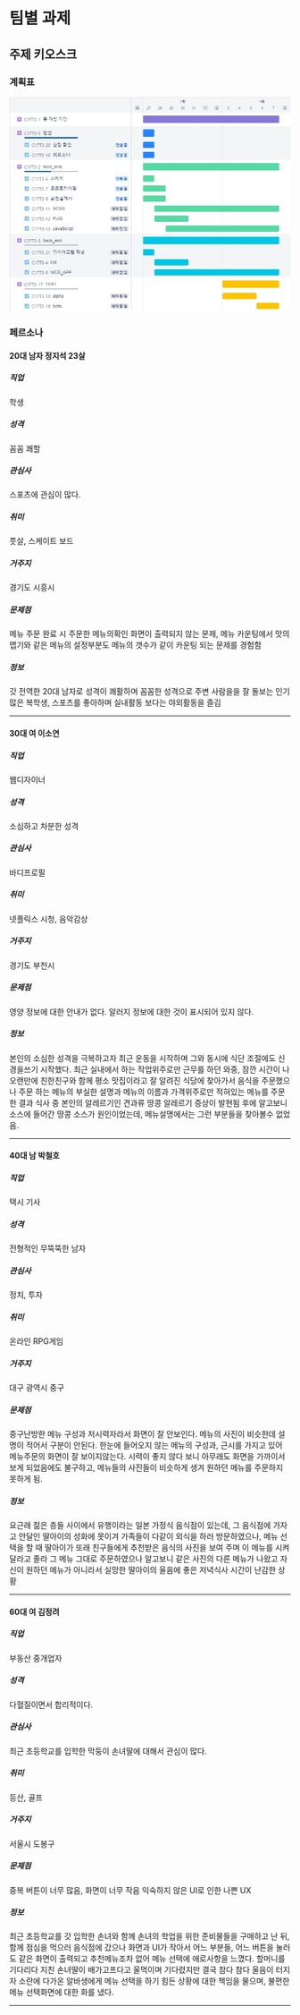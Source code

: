 # 팀별 과제

## 주제 키오스크

### 계획표

![1679959286079](readme_src/sc.png)

### 페르소나

#### 20대 남자 정지석 23살

##### 직업

학생

##### 성격

꼼꼼 쾌할

##### 관심사

스포츠에 관심이 많다.

##### 취미

풋살, 스케이트 보드

##### 거주지

경기도 시흥시

##### 문제점

메뉴 주문 완료 시 주문한 메뉴의확인 화면이 출력되지 않는 문제, 메뉴 카운팅에서 맛의 맵기와 같은 메뉴의 설정부분도 메뉴의 갯수가 같이 카운팅 되는 문제를 경험함

##### 정보

갓 전역한 20대 남자로 성격이 쾌활하며 꼼꼼한 성격으로 주변 사람을을 잘 돌보는 인기 많은 복학생, 스포츠를 좋아하며 실내활동 보다는 야외활동을 즐김

---

#### 30대 여 이소연

##### 직업

웹디자이너

##### 성격

소심하고 차분한 성격

##### 관심사

바디프로필

##### 취미

넷플릭스 시청, 음악감상

##### 거주지

경기도 부천시

##### 문제점

영양 정보에 대한 안내가 없다. 알러지 정보에 대한 것이 표시되어 있지 않다.

##### 정보

본인의 소심한 성격을 극복하고자 최근 운동을 시작하며 그와 동시에 식단 조절에도 신경을쓰기 시작했다.
최근 실내에서 하는 작업위주로만 근무를 하던 와중, 잠깐 시간이 나 오랜만에 친한친구와 함께 평소 맛집이라고 잘 알려진 식당에 찾아가서 음식을 주문했으나 주문 하는 메뉴의 부실한 설명과 메뉴의 이름과 가격위주로만 적혀있는 메뉴를 주문한 결과 식사 중 본인의 알레르기인 견과류 땅콩 알레르기 증상이 발현됨
후에 알고보니 소스에 들어간 땅콩 소스가 원인이었는데, 메뉴설명에서는 그런 부분들을 찾아볼수 없었음.

---

#### 40대 남 박철호

##### 직업

택시 기사

##### 성격

전형적인 무뚝뚝한 남자

##### 관심사

정치, 투자

##### 취미

온라인 RPG게임

##### 거주지

대구 광역시 중구

##### 문제점

중구난방한 메뉴 구성과 저시력자라서 화면이 잘 안보인다. 메뉴의 사진이 비슷한데 설명이 적어서 구분이 안된다.
한눈에 들어오지 않는 메뉴의 구성과, 근시를 가지고 있어 메뉴주문의 화면이 잘 보이지않는다. 시력이 좋지 않다 보니 아무래도 화면을 가까이서 보게 되었음에도 불구하고, 메뉴들의 사진들이 비슷하게 생겨 원하던 메뉴를 주문하지 못하게 됨.
##### 정보

요근래 젊은 층들 사이에서 유행이라는 일본 가정식 음식점이 있는데, 그 음식점에 가자고 안달인 딸아이의 성화에 못이겨 가족들이 다같이 외식을 하러 방문하였으나, 메뉴 선택을 할 때 딸아이가 또래 친구들에게 추천받은 음식의 사진을 보여 주며 이 메뉴를 시켜달라고 졸라 그 메뉴 그대로 주문하였으나 알고보니 같은 사진의 다른 메뉴가 나왔고 자신이 원하던 메뉴가 아니라서 실망한 딸아이의 울음에 좋은 저녁식사 시간이 난감한 상황

---

#### 60대 여 김정려

##### 직업

부동산 중개업자

##### 성격

다혈질이면서 합리적이다.

##### 관심사

최근 초등학교를 입학한 막둥이 손녀딸에 대해서 관심이 많다.

##### 취미

등산, 골프

##### 거주지

서울시 도봉구

##### 문제점

중복 버튼이 너무 많음, 화면이 너무 작음
익숙하지 않은 UI로 인한 나쁜 UX

##### 정보

최근 초등학교를 갓 입학한 손녀와 함께 손녀의 학업을 위한 준비물들을 구매하고 난 뒤, 함께 점심을 먹으러 음식점에 갔으나 화면과 UI가 작아서 어느 부분들, 어느 버튼을 눌러도 같은 화면이 출력되고 추천메뉴조차 없어 메뉴 선택에 애로사항을 느꼈다. 할머니를 기다리다 지친 손녀딸이 배가고프다고 울먹이며 기다렸지만 결국 참다 참다 울음이 터지자 소란에 다가온 알바생에게 메뉴 선택을 하기 힘든 상황에 대한 책임을 물으며, 불편한 메뉴 선택화면에 대한 화를 냈다.

---

<!--
### 스케치
-->
